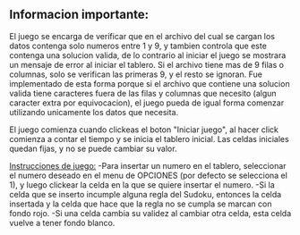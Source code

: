## Informacion importante:

El juego se encarga de verificar que en el archivo del cual se cargan los datos contenga solo numeros entre 1 y 9, y tambien controla
que este contenga una solucion valida, de lo contrario al iniciar el juego se mostrara un mensaje de error al iniciar el tablero.
Si el archivo tiene mas de 9 filas o columnas, solo se verifican las primeras 9, y el resto se ignoran. Fue implementado de esta forma 
porque si el archivo que contiene una solucion valida tiene caracteres fuera de las filas y columnas que necesito (algun caracter extra
por equivocacion), el juego pueda de igual forma comenzar utilizando unicamente los datos que necesita.

El juego comienza cuando clickeas el boton "Iniciar juego", al hacer click comienza a contar el tiempo y se inicia el tablero inicial.
Las celdas iniciales quedan fijas, y no se puede cambiar su valor.

<ins>Instrucciones de juego:</ins>
-Para insertar un numero en el tablero, seleccionar el numero deseado en el menu de OPCIONES (por defecto se selecciona el 1), y luego 
clickear la celda en la que se quiere insertar el numero.
-Si la celda que se inserto incumple alguna regla del Sudoku, entonces la celda insertada y la celda que hace que la regla no se cumpla
se marcan con fondo rojo.
-Si una celda cambia su validez al cambiar otra celda, esta celda vuelve a tener fondo blanco.
